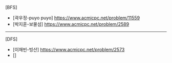 [BFS]
- [곽우정-puyo puyo] https://www.acmicpc.net/problem/11559
- [박지훈-보물섬] https://www.acmicpc.net/problem/2589

<hr>

[DFS]
- [이재빈-빙산] https://www.acmicpc.net/problem/2573
- []
